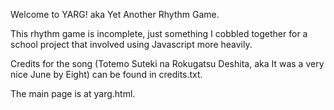 Welcome to YARG! aka Yet Another Rhythm Game.

This rhythm game is incomplete, just something I cobbled together for a school project that involved using Javascript more heavily.

Credits for the song (Totemo Suteki na Rokugatsu Deshita, aka It was a very nice June by Eight) can be found in credits.txt.

The main page is at yarg.html.
